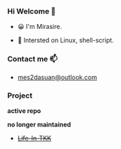 ### Hi Welcome 👋

- 😀 I'm Mirasire.

<!--Xiamen University Tan Kah Kee College.-->

- 💫 Intersted on Linux, shell-script.


### Contact me 📫 

  <!--- [mirasire.xyz](https://mirasire.xyz/about/)-->
  - <mes2dasuan@outlook.com>

### Project


**active repo**

<!--- [build your own x](https://github.com/Mirasire/build-your-own-x)-->


**no longer maintained** 

- ~~[Life-In-TKK](https://www.github.com/Mirasire/life-in-tkk)~~

